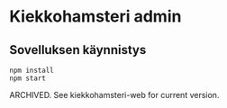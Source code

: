# Kiekkohamsteri admin

## Sovelluksen käynnistys
```
npm install
npm start
```

ARCHIVED. See kiekkohamsteri-web for current version.
